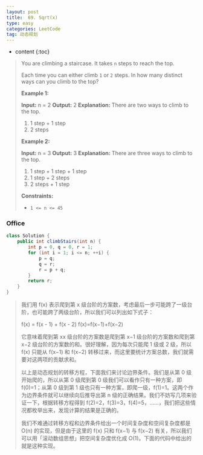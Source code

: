 ```yaml
---
layout: post
title:  69. Sqrt(x)
type: easy
categories: LeetCode
tag: 动态规划
---
```


* content
{:toc}

>You are climbing a staircase. It takes `n` steps to reach the top.
>
>Each time you can either climb `1` or `2` steps. In how many distinct ways can you climb to the top?
>
>**Example 1:**
>
>**Input:** n = 2
>**Output:** 2
>**Explanation:** There are two ways to climb to the top.
>1. 1 step + 1 step
>2. 2 steps
>
>**Example 2:**
>
>**Input:** n = 3
>**Output:** 3
>**Explanation:** There are three ways to climb to the top.
>1. 1 step + 1 step + 1 step
>2. 1 step + 2 steps
>3. 2 steps + 1 step
>
>**Constraints:**
>
>*   `1 <= n <= 45`

 ### Office

~~~java
class Solution {
    public int climbStairs(int n) {
        int p = 0, q = 0, r = 1;
        for (int i = 1; i <= n; ++i) {
            p = q; 
            q = r; 
            r = p + q;
        }
        return r;
    }
}
~~~

> 我们用 f(x) 表示爬到第 x 级台阶的方案数，考虑最后一步可能跨了一级台阶，也可能跨了两级台阶，所以我们可以列出如下式子：
>
> f(x) = f(x - 1) + f(x - 2)
> f(x)=f(x−1)+f(x−2)
>
> 它意味着爬到第 xx 级台阶的方案数是爬到第 x−1 级台阶的方案数和爬到第 x−2 级台阶的方案数的和。很好理解，因为每次只能爬 1 级或 2 级，所以f(x) 只能从 f(x−1) 和 f(x−2) 转移过来，而这里要统计方案总数，我们就需要对这两项的贡献求和。
>
> 以上是动态规划的转移方程，下面我们来讨论边界条件。我们是从第 0 级开始爬的，所以从第 0 级爬到第 0 级我们可以看作只有一种方案，即 f(0)=1；从第 0 级到第 1 级也只有一种方案，即爬一级，f(1)=1。这两个作为边界条件就可以继续向后推导出第 n 级的正确结果。我们不妨写几项来验证一下，根据转移方程得到 f(2)=2，f(3)=3，f(4)=5，……，我们把这些情况都枚举出来，发现计算的结果是正确的。
>
> 我们不难通过转移方程和边界条件给出一个时间复杂度和空间复杂度都是 O(n) 的实现，但是由于这里的 f(x) 只和 f(x−1) 与 f(x−2) 有关，所以我们可以用「滚动数组思想」把空间复杂度优化成 O(1)。下面的代码中给出的就是这种实现。
>
